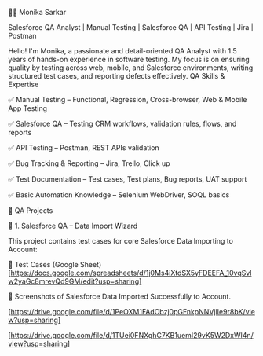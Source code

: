 👩‍💻 Monika Sarkar

Salesforce QA Analyst | Manual Testing | Salesforce QA | API Testing | Jira | Postman

Hello! I'm Monika, a passionate and detail-oriented QA Analyst with 1.5 years of hands-on experience in software testing. My focus is on ensuring quality by testing across web, mobile, and Salesforce environments, writing structured test cases, and reporting defects effectively.
QA Skills & Expertise

✅ Manual Testing – Functional, Regression, Cross-browser, Web & Mobile App Testing

✅ Salesforce QA – Testing CRM workflows, validation rules, flows, and reports

✅ API Testing – Postman, REST APIs validation

✅ Bug Tracking & Reporting – Jira, Trello, Click up

✅ Test Documentation – Test cases, Test plans, Bug reports, UAT support

✅ Basic Automation Knowledge – Selenium WebDriver, SOQL basics

🧪 QA Projects

📌 1. Salesforce QA – Data Import Wizard

This project contains test cases for core Salesforce Data Importing to Account:

📌  Test Cases (Google Sheet) [https://docs.google.com/spreadsheets/d/1j0Ms4iXtdSX5yFDEEFA_10vqSvlw2yaGc8mrevQd9GM/edit?usp=sharing]

📌 Screenshots of Salesforce  Data Imported Successfully to Account.

[https://drive.google.com/file/d/1PeOXM1FAdObzj0pGFnkpNNVjlIe9r8bK/view?usp=sharing]

[https://drive.google.com/file/d/1TUei0FNXghC7KB1uemI29vK5W2DxWl4n/view?usp=sharing]
